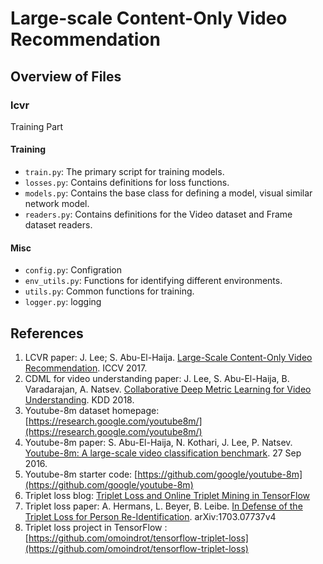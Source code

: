 # Large-scale Content-Only Video Recommendation
## Overview of Files

### lcvr 
Training Part
#### Training
* `train.py`: The primary script for training models.
* `losses.py`: Contains definitions for loss functions.
* `models.py`: Contains the base class for defining a model, visual similar network model.
* `readers.py`: Contains definitions for the Video dataset and Frame dataset readers.

#### Misc
* `config.py`: Configration
* `env_utils.py`: Functions for identifying different environments.
* `utils.py`: Common functions for training.
* `logger.py`: logging

## References
1. LCVR paper: J. Lee; S. Abu-El-Haija. [Large-Scale Content-Only Video Recommendation](http://www.joonseok.net/papers/deeprecs.pdf). ICCV 2017.  
1. CDML for video understanding paper: J. Lee, S. Abu-El-Haija, B. Varadarajan, A. Natsev. [Collaborative Deep Metric Learning for Video Understanding](http://www.joonseok.net/papers/cdml.pdf). KDD 2018.  
1. Youtube-8m dataset homepage: [https://research.google.com/youtube8m/](https://research.google.com/youtube8m/)  
1. Youtube-8m paper: S. Abu-El-Haija, N. Kothari, J. Lee, P. Natsev. [Youtube-8m: A large-scale video classification benchmark](https://arxiv.org/abs/1609.08675). 27 Sep 2016.  
1. Youtube-8m starter code: [https://github.com/google/youtube-8m](https://github.com/google/youtube-8m)  
1. Triplet loss blog: [Triplet Loss and Online Triplet Mining in TensorFlow](https://omoindrot.github.io/triplet-loss)  
1. Triplet loss paper: A. Hermans, L. Beyer, B. Leibe. [In Defense of the Triplet Loss for Person Re-Identification](https://arxiv.org/abs/1703.07737). arXiv:1703.07737v4  
1. Triplet loss project in TensorFlow : [https://github.com/omoindrot/tensorflow-triplet-loss](https://github.com/omoindrot/tensorflow-triplet-loss)  